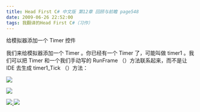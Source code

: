 ```yaml
---
title: Head First C# 中文版 第12章 回顾与前瞻 page548
date: 2009-06-26 22:52:00
tags: 我翻译的Head First C#（习作）
---
```

给模拟器添加一个  Timer  控件

  

我们来给模拟器添加一个  Timer  。你已经有一个  Timer  了，可能叫做  timer1  。我们可以把  Timer  和一个我们手动写的
RunFrame  （）方法联系起来，而不是让  IDE  去生成  timer1_Tick  （）方法：

  

![](https://p-blog.csdn.net/images/p_blog_csdn_net/cuipengfei1/EntryImages/20090626/2009-06-26_22-32-08.jpg)

![](https://p-blog.csdn.net/images/p_blog_csdn_net/cuipengfei1/EntryImages/20090626/2009-06-26_22-37-39.jpg)



[ ![](https://profile.csdnimg.cn/5/2/5/3_cuipengfei1)
![](https://g.csdnimg.cn/static/user-reg-year/1x/11.png)
](https://blog.csdn.net/cuipengfei1)





